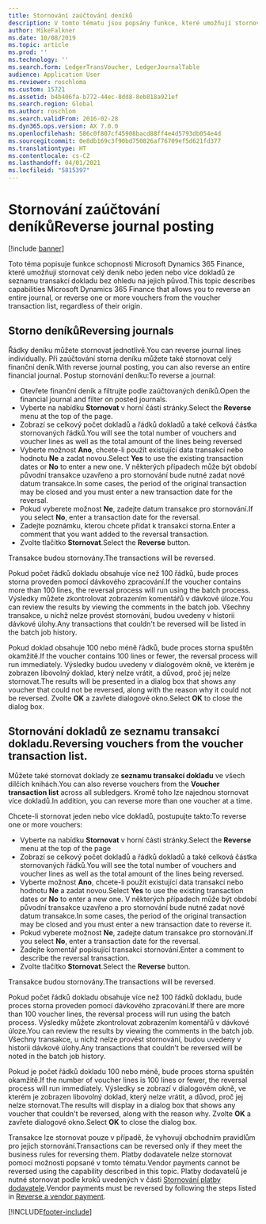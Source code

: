 ```yaml
---
title: Stornování zaúčtování deníků
description: V tomto tématu jsou popsány funkce, které umožňují stornovat doklady ze seznamu transakcí dokladu nebo z finančních deníků.
author: MikeFalkner
ms.date: 10/08/2019
ms.topic: article
ms.prod: ''
ms.technology: ''
ms.search.form: LedgerTransVoucher, LedgerJournalTable
audience: Application User
ms.reviewer: roschloma
ms.custom: 15721
ms.assetid: b4b406fa-b772-44ec-8dd8-8eb818a921ef
ms.search.region: Global
ms.author: roschlom
ms.search.validFrom: 2016-02-28
ms.dyn365.ops.version: AX 7.0.0
ms.openlocfilehash: 586c0f807cf45908bacd88ff4e4d5793db054e4d
ms.sourcegitcommit: 0e8db169c3f90bd750826af76709ef5d621fd377
ms.translationtype: HT
ms.contentlocale: cs-CZ
ms.lasthandoff: 04/01/2021
ms.locfileid: "5815397"
---
```

# <a name="reverse-journal-posting"></a><span data-ttu-id="e81ae-103">Stornování zaúčtování deníků</span><span class="sxs-lookup"><span data-stu-id="e81ae-103">Reverse journal posting</span></span>

[!include [banner](../includes/banner.md)]

<span data-ttu-id="e81ae-104">Toto téma popisuje funkce schopnosti Microsoft Dynamics 365 Finance, které umožňují stornovat celý deník nebo jeden nebo více dokladů ze seznamu transakcí dokladu bez ohledu na jejich původ.</span><span class="sxs-lookup"><span data-stu-id="e81ae-104">This topic describes capabilities Microsoft Dynamics 365 Finance that allows you to reverse an entire journal, or reverse one or more vouchers from the voucher transaction list, regardless of their origin.</span></span> 

## <a name="reversing-journals"></a><span data-ttu-id="e81ae-105">Storno deníků</span><span class="sxs-lookup"><span data-stu-id="e81ae-105">Reversing journals</span></span>

<span data-ttu-id="e81ae-106">Řádky deníku můžete stornovat jednotlivě.</span><span class="sxs-lookup"><span data-stu-id="e81ae-106">You can reverse journal lines individually.</span></span> <span data-ttu-id="e81ae-107">Při zaúčtování storna deníku můžete také stornovat celý finanční deník.</span><span class="sxs-lookup"><span data-stu-id="e81ae-107">With reverse journal posting, you can also reverse an entire financial journal.</span></span> <span data-ttu-id="e81ae-108">Postup stornování deníku:</span><span class="sxs-lookup"><span data-stu-id="e81ae-108">To reverse a journal:</span></span> 

- <span data-ttu-id="e81ae-109">Otevřete finanční deník a filtrujte podle zaúčtovaných deníků.</span><span class="sxs-lookup"><span data-stu-id="e81ae-109">Open the financial journal and filter on posted journals.</span></span>
- <span data-ttu-id="e81ae-110">Vyberte na nabídku **Stornovat** v horní části stránky.</span><span class="sxs-lookup"><span data-stu-id="e81ae-110">Select the **Reverse** menu at the top of the page.</span></span>
- <span data-ttu-id="e81ae-111">Zobrazí se celkový počet dokladů a řádků dokladů a také celková částka stornovaných řádků.</span><span class="sxs-lookup"><span data-stu-id="e81ae-111">You will see the total number of vouchers and voucher lines as well as the total amount of the lines being reversed</span></span>
- <span data-ttu-id="e81ae-112">Vyberte možnost **Ano**, chcete-li použít existující data transakcí nebo hodnotu **Ne** a zadat novou.</span><span class="sxs-lookup"><span data-stu-id="e81ae-112">Select **Yes** to use the existing transaction dates or **No** to enter a new one.</span></span> <span data-ttu-id="e81ae-113">V některých případech může být období původní transakce uzavřeno a pro stornování bude nutné zadat nové datum transakce.</span><span class="sxs-lookup"><span data-stu-id="e81ae-113">In some cases, the period of the original transaction may be closed and you must enter a new transaction date for the reversal.</span></span>
- <span data-ttu-id="e81ae-114">Pokud vyberete možnost **Ne**, zadejte datum transakce pro stornování.</span><span class="sxs-lookup"><span data-stu-id="e81ae-114">If you select **No**, enter a transaction date for the reversal.</span></span> 
- <span data-ttu-id="e81ae-115">Zadejte poznámku, kterou chcete přidat k transakci storna.</span><span class="sxs-lookup"><span data-stu-id="e81ae-115">Enter a comment that you want added to the reversal transaction.</span></span>
- <span data-ttu-id="e81ae-116">Zvolte tlačítko **Stornovat**.</span><span class="sxs-lookup"><span data-stu-id="e81ae-116">Select the **Reverse** button.</span></span>

<span data-ttu-id="e81ae-117">Transakce budou stornovány.</span><span class="sxs-lookup"><span data-stu-id="e81ae-117">The transactions will be reversed.</span></span> 

<span data-ttu-id="e81ae-118">Pokud počet řádků dokladu obsahuje více než 100 řádků, bude proces storna proveden pomocí dávkového zpracování.</span><span class="sxs-lookup"><span data-stu-id="e81ae-118">If the voucher contains more than 100 lines, the reversal process will run using the batch process.</span></span> <span data-ttu-id="e81ae-119">Výsledky můžete zkontrolovat zobrazením komentářů v dávkové úloze.</span><span class="sxs-lookup"><span data-stu-id="e81ae-119">You can review the results by viewing the comments in the batch job.</span></span> <span data-ttu-id="e81ae-120">Všechny transakce, u nichž nelze provést stornování, budou uvedeny v historii dávkové úlohy.</span><span class="sxs-lookup"><span data-stu-id="e81ae-120">Any transactions that couldn't be reversed will be listed in the batch job history.</span></span>

<span data-ttu-id="e81ae-121">Pokud doklad obsahuje 100 nebo méně řádků, bude proces storna spuštěn okamžitě.</span><span class="sxs-lookup"><span data-stu-id="e81ae-121">If the voucher contains 100 lines or fewer, the reversal process will run immediately.</span></span> <span data-ttu-id="e81ae-122">Výsledky budou uvedeny v dialogovém okně, ve kterém je zobrazen libovolný doklad, který nelze vrátit, a důvod, proč jej nelze stornovat.</span><span class="sxs-lookup"><span data-stu-id="e81ae-122">The results will be presented in a dialog box that shows any voucher that could not be reversed, along with the reason why it could not be reversed.</span></span> <span data-ttu-id="e81ae-123">Zvolte **OK** a zavřete dialogové okno.</span><span class="sxs-lookup"><span data-stu-id="e81ae-123">Select **OK** to close the dialog box.</span></span>

## <a name="reversing-vouchers-from-the-voucher-transaction-list"></a><span data-ttu-id="e81ae-124">Stornování dokladů ze seznamu transakcí dokladu.</span><span class="sxs-lookup"><span data-stu-id="e81ae-124">Reversing vouchers from the voucher transaction list.</span></span> 

<span data-ttu-id="e81ae-125">Můžete také stornovat doklady ze **seznamu transakcí dokladu** ve všech dílčích knihách.</span><span class="sxs-lookup"><span data-stu-id="e81ae-125">You can also reverse vouchers from the **Voucher transaction list** across all subledgers.</span></span> <span data-ttu-id="e81ae-126">Kromě toho lze najednou stornovat více dokladů.</span><span class="sxs-lookup"><span data-stu-id="e81ae-126">In addition, you can reverse more than one voucher at a time.</span></span> 

<span data-ttu-id="e81ae-127">Chcete-li stornovat jeden nebo více dokladů, postupujte takto:</span><span class="sxs-lookup"><span data-stu-id="e81ae-127">To reverse one or more vouchers:</span></span> 

- <span data-ttu-id="e81ae-128">Vyberte na nabídku **Stornovat** v horní části stránky.</span><span class="sxs-lookup"><span data-stu-id="e81ae-128">Select the **Reverse** menu at the top of the page</span></span>
- <span data-ttu-id="e81ae-129">Zobrazí se celkový počet dokladů a řádků dokladů a také celková částka stornovaných řádků.</span><span class="sxs-lookup"><span data-stu-id="e81ae-129">You will see the total number of vouchers and voucher lines as well as the total amount of the lines being reversed.</span></span>
- <span data-ttu-id="e81ae-130">Vyberte možnost **Ano**, chcete-li použít existující data transakcí nebo hodnotu **Ne** a zadat novou.</span><span class="sxs-lookup"><span data-stu-id="e81ae-130">Select **Yes** to use the existing transaction dates or **No** to enter a new one.</span></span> <span data-ttu-id="e81ae-131">V některých případech může být období původní transakce uzavřeno a pro stornování bude nutné zadat nové datum transakce.</span><span class="sxs-lookup"><span data-stu-id="e81ae-131">In some cases, the period of the original transaction may be closed and you must enter a new transaction date to reverse it.</span></span>
- <span data-ttu-id="e81ae-132">Pokud vyberete možnost **Ne**, zadejte datum transakce pro stornování.</span><span class="sxs-lookup"><span data-stu-id="e81ae-132">If you select **No**, enter a transaction date for the reversal.</span></span> 
- <span data-ttu-id="e81ae-133">Zadejte komentář popisující transakci stornování.</span><span class="sxs-lookup"><span data-stu-id="e81ae-133">Enter a comment to describe the reversal transaction.</span></span>
- <span data-ttu-id="e81ae-134">Zvolte tlačítko **Stornovat**.</span><span class="sxs-lookup"><span data-stu-id="e81ae-134">Select the **Reverse** button.</span></span>

<span data-ttu-id="e81ae-135">Transakce budou stornovány.</span><span class="sxs-lookup"><span data-stu-id="e81ae-135">The transactions will be reversed.</span></span> 

<span data-ttu-id="e81ae-136">Pokud počet řádků dokladu obsahuje více než 100 řádků dokladu, bude proces storna proveden pomocí dávkového zpracování.</span><span class="sxs-lookup"><span data-stu-id="e81ae-136">If there are more than 100 voucher lines, the reversal process will run using the batch process.</span></span> <span data-ttu-id="e81ae-137">Výsledky můžete zkontrolovat zobrazením komentářů v dávkové úloze.</span><span class="sxs-lookup"><span data-stu-id="e81ae-137">You can review the results by viewing the comments in the batch job.</span></span> <span data-ttu-id="e81ae-138">Všechny transakce, u nichž nelze provést stornování, budou uvedeny v historii dávkové úlohy.</span><span class="sxs-lookup"><span data-stu-id="e81ae-138">Any transactions that couldn't be reversed will be noted in the batch job history.</span></span>

<span data-ttu-id="e81ae-139">Pokud je počet řádků dokladu 100 nebo méně, bude proces storna spuštěn okamžitě.</span><span class="sxs-lookup"><span data-stu-id="e81ae-139">If the number of voucher lines is 100 lines or fewer, the reversal process will run immediately.</span></span> <span data-ttu-id="e81ae-140">Výsledky se zobrazí v dialogovém okně, ve kterém je zobrazen libovolný doklad, který nelze vrátit, a důvod, proč jej nelze stornovat.</span><span class="sxs-lookup"><span data-stu-id="e81ae-140">The results will display in a dialog box that shows any voucher that couldn't be reversed, along with the reason why.</span></span> <span data-ttu-id="e81ae-141">Zvolte **OK** a zavřete dialogové okno.</span><span class="sxs-lookup"><span data-stu-id="e81ae-141">Select **OK** to close the dialog box.</span></span>

<span data-ttu-id="e81ae-142">Transakce lze stornovat pouze v případě, že vyhovují obchodním pravidlům pro jejich stornování.</span><span class="sxs-lookup"><span data-stu-id="e81ae-142">Transactions can be reversed only if they meet the business rules for reversing them.</span></span> <span data-ttu-id="e81ae-143">Platby dodavatele nelze stornovat pomocí možnosti popsané v tomto tématu.</span><span class="sxs-lookup"><span data-stu-id="e81ae-143">Vendor payments cannot be reversed using the capability described in this topic.</span></span> <span data-ttu-id="e81ae-144">Platby dodavatelů je nutné stornovat podle kroků uvedených v části [Stornování platby dodavatele](https://docs.microsoft.com/dynamics365/finance/accounts-payable/reverse-vendor-payment).</span><span class="sxs-lookup"><span data-stu-id="e81ae-144">Vendor payments must be reversed by following the steps listed in [Reverse a vendor payment](https://docs.microsoft.com/dynamics365/finance/accounts-payable/reverse-vendor-payment).</span></span>



[!INCLUDE[footer-include](../../includes/footer-banner.md)]